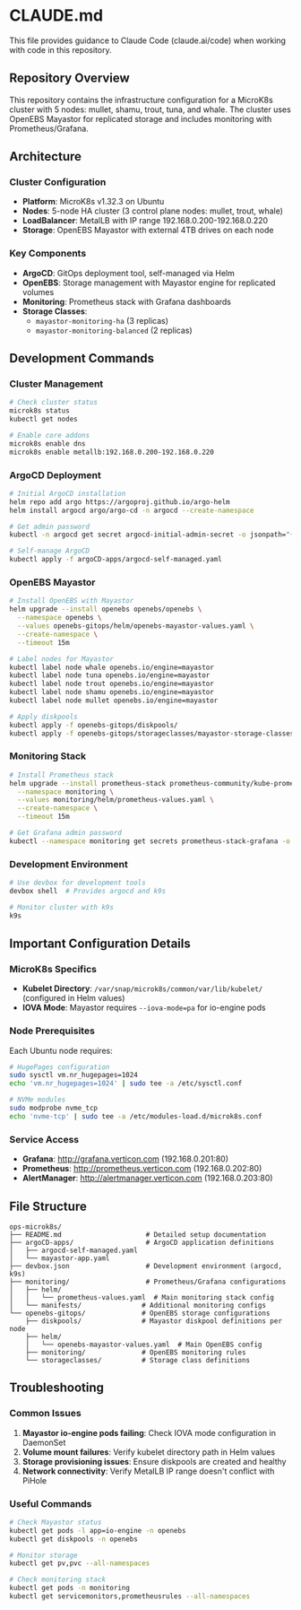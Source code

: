 # CLAUDE.md

This file provides guidance to Claude Code (claude.ai/code) when working with code in this repository.

## Repository Overview

This repository contains the infrastructure configuration for a MicroK8s cluster with 5 nodes: mullet, shamu, trout, tuna, and whale. The cluster uses OpenEBS Mayastor for replicated storage and includes monitoring with Prometheus/Grafana.

## Architecture

### Cluster Configuration
- **Platform**: MicroK8s v1.32.3 on Ubuntu
- **Nodes**: 5-node HA cluster (3 control plane nodes: mullet, trout, whale)
- **LoadBalancer**: MetalLB with IP range 192.168.0.200-192.168.0.220
- **Storage**: OpenEBS Mayastor with external 4TB drives on each node

### Key Components
- **ArgoCD**: GitOps deployment tool, self-managed via Helm
- **OpenEBS**: Storage management with Mayastor engine for replicated volumes
- **Monitoring**: Prometheus stack with Grafana dashboards
- **Storage Classes**: 
  - `mayastor-monitoring-ha` (3 replicas)
  - `mayastor-monitoring-balanced` (2 replicas)

## Development Commands

### Cluster Management
```bash
# Check cluster status
microk8s status
kubectl get nodes

# Enable core addons
microk8s enable dns
microk8s enable metallb:192.168.0.200-192.168.0.220
```

### ArgoCD Deployment
```bash
# Initial ArgoCD installation
helm repo add argo https://argoproj.github.io/argo-helm
helm install argocd argo/argo-cd -n argocd --create-namespace

# Get admin password
kubectl -n argocd get secret argocd-initial-admin-secret -o jsonpath="{.data.password}" | base64 -d

# Self-manage ArgoCD
kubectl apply -f argoCD-apps/argocd-self-managed.yaml
```

### OpenEBS Mayastor
```bash
# Install OpenEBS with Mayastor
helm upgrade --install openebs openebs/openebs \
  --namespace openebs \
  --values openebs-gitops/helm/openebs-mayastor-values.yaml \
  --create-namespace \
  --timeout 15m

# Label nodes for Mayastor
kubectl label node whale openebs.io/engine=mayastor
kubectl label node tuna openebs.io/engine=mayastor
kubectl label node trout openebs.io/engine=mayastor
kubectl label node shamu openebs.io/engine=mayastor
kubectl label node mullet openebs.io/engine=mayastor

# Apply diskpools
kubectl apply -f openebs-gitops/diskpools/
kubectl apply -f openebs-gitops/storageclasses/mayastor-storage-classes.yaml
```

### Monitoring Stack
```bash
# Install Prometheus stack
helm upgrade --install prometheus-stack prometheus-community/kube-prometheus-stack \
  --namespace monitoring \
  --values monitoring/helm/prometheus-values.yaml \
  --create-namespace \
  --timeout 15m

# Get Grafana admin password
kubectl --namespace monitoring get secrets prometheus-stack-grafana -o jsonpath="{.data.admin-password}" | base64 -d
```

### Development Environment
```bash
# Use devbox for development tools
devbox shell  # Provides argocd and k9s

# Monitor cluster with k9s
k9s
```

## Important Configuration Details

### MicroK8s Specifics
- **Kubelet Directory**: `/var/snap/microk8s/common/var/lib/kubelet/` (configured in Helm values)
- **IOVA Mode**: Mayastor requires `--iova-mode=pa` for io-engine pods

### Node Prerequisites
Each Ubuntu node requires:
```bash
# HugePages configuration
sudo sysctl vm.nr_hugepages=1024
echo 'vm.nr_hugepages=1024' | sudo tee -a /etc/sysctl.conf

# NVMe modules
sudo modprobe nvme_tcp
echo 'nvme-tcp' | sudo tee -a /etc/modules-load.d/microk8s.conf
```

### Service Access
- **Grafana**: http://grafana.verticon.com (192.168.0.201:80)
- **Prometheus**: http://prometheus.verticon.com (192.168.0.202:80)  
- **AlertManager**: http://alertmanager.verticon.com (192.168.0.203:80)

## File Structure

```
ops-microk8s/
├── README.md                     # Detailed setup documentation
├── argoCD-apps/                  # ArgoCD application definitions
│   ├── argocd-self-managed.yaml
│   └── mayastor-app.yaml
├── devbox.json                   # Development environment (argocd, k9s)
├── monitoring/                   # Prometheus/Grafana configurations
│   ├── helm/
│   │   └── prometheus-values.yaml  # Main monitoring stack config
│   └── manifests/               # Additional monitoring configs
└── openebs-gitops/              # OpenEBS storage configurations
    ├── diskpools/               # Mayastor diskpool definitions per node
    ├── helm/
    │   └── openebs-mayastor-values.yaml  # Main OpenEBS config
    ├── monitoring/              # OpenEBS monitoring rules
    └── storageclasses/          # Storage class definitions
```

## Troubleshooting

### Common Issues
1. **Mayastor io-engine pods failing**: Check IOVA mode configuration in DaemonSet
2. **Volume mount failures**: Verify kubelet directory path in Helm values
3. **Storage provisioning issues**: Ensure diskpools are created and healthy
4. **Network connectivity**: Verify MetalLB IP range doesn't conflict with PiHole

### Useful Commands
```bash
# Check Mayastor status
kubectl get pods -l app=io-engine -n openebs
kubectl get diskpools -n openebs

# Monitor storage
kubectl get pv,pvc --all-namespaces

# Check monitoring stack
kubectl get pods -n monitoring
kubectl get servicemonitors,prometheusrules --all-namespaces
```